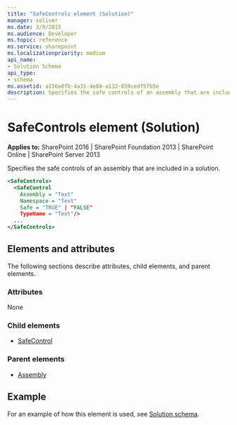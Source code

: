 ```yaml
---
title: "SafeControls element (Solution)"
manager: soliver
ms.date: 3/9/2015
ms.audience: Developer
ms.topic: reference
ms.service: sharepoint
ms.localizationpriority: medium
api_name:
- Solution Schema
api_type:
- schema
ms.assetid: a156a8fb-4a31-4e84-a132-859cedf5fb5e
description: Specifies the safe controls of an assembly that are included in a solution.
---
```


# SafeControls element (Solution)

**Applies to:** SharePoint 2016 | SharePoint Foundation 2013 | SharePoint Online | SharePoint Server 2013
  
Specifies the safe controls of an assembly that are included in a solution.
  
```XML
<SafeControls>
  <SafeControl
    Assembly = "Text"
    Namespace = "Text"
    Safe = "TRUE" | "FALSE"
    TypeName = "Text"/>
  ...
</SafeControls>
```

## Elements and attributes

The following sections describe attributes, child elements, and parent elements.

### Attributes

None
   
### Child elements

- [SafeControl](safecontrol-element-solution.md)
   
### Parent elements

- [Assembly](assembly-element-solutionassemblies.md)
   
## Example

For an example of how this element is used, see [Solution schema](solution-schema.md).
  

